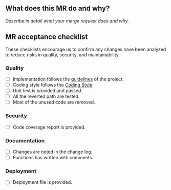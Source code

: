 ## What does this MR do and why?

_Describe in detail what your merge request does and why._

<!--
Please keep this description updated with any discussion that takes place so
that reviewers can understand your intent. Keeping the description updated is
especially important if they didn't participate in the discussion.

-->

## MR acceptance checklist

These checklists encourage us to confirm any changes have been analyzed to reduce risks in quality, security, and maintainability.

### Quality

- [ ] Implementation follows the [guidelines](GUIDELINES.md) of the project.
- [ ] Coding style follows the [Coding Style](https://app.asana.com/0/1110393615095724/1202201092359525/f).
- [ ] Unit test is provided and passed.
- [ ] All the reverted path are tested.
- [ ] Most of the unused code are removed.

### Security

- [ ] Code coverage report is provided.

### Documentation

- [ ] Changes are noted in the change log.
- [ ] Functions has written with comments.

### Deployment

- [ ] Deployment file is provided.
